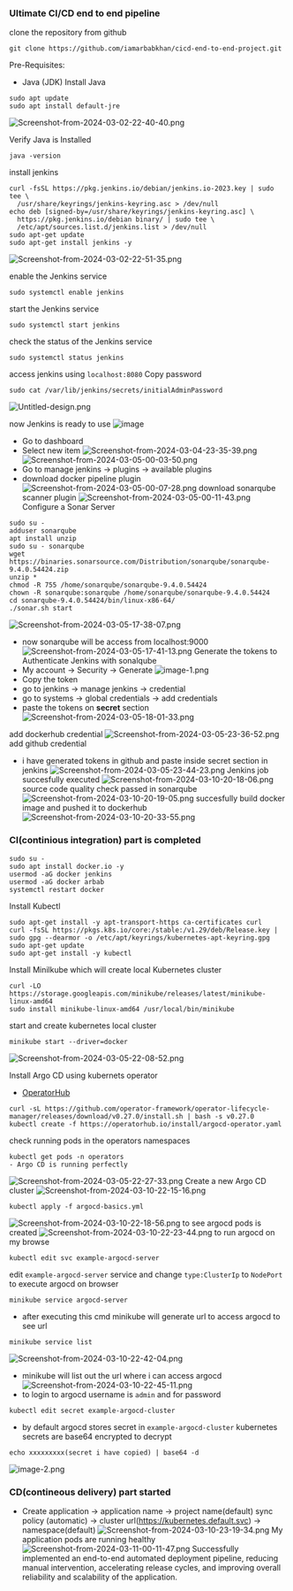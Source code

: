 
### Ultimate CI/CD end to end pipeline
clone the repository from github
```
git clone https://github.com/iamarbabkhan/cicd-end-to-end-project.git
```
Pre-Requisites:
- Java (JDK)
Install Java

```
sudo apt update
sudo apt install default-jre
```
![Screenshot-from-2024-03-02-22-40-40.png](https://i.postimg.cc/jS3NT0Z8/Screenshot-from-2024-03-02-22-40-40.png)

Verify Java is Installed
```
java -version
```
install jenkins
```
curl -fsSL https://pkg.jenkins.io/debian/jenkins.io-2023.key | sudo tee \
  /usr/share/keyrings/jenkins-keyring.asc > /dev/null
echo deb [signed-by=/usr/share/keyrings/jenkins-keyring.asc] \
  https://pkg.jenkins.io/debian binary/ | sudo tee \
  /etc/apt/sources.list.d/jenkins.list > /dev/null
sudo apt-get update
sudo apt-get install jenkins -y
```
![Screenshot-from-2024-03-02-22-51-35.png](https://i.postimg.cc/jq6xppXy/Screenshot-from-2024-03-02-22-51-35.png)

enable the Jenkins service
```
sudo systemctl enable jenkins
```
start the Jenkins service
```
sudo systemctl start jenkins
```
check the status of the Jenkins service
```
sudo systemctl status jenkins
```
access jenkins using `localhost:8080`
Copy password
```
sudo cat /var/lib/jenkins/secrets/initialAdminPassword
```
![Untitled-design.png](https://i.postimg.cc/d13r0gR0/Untitled-design.png)

now Jenkins is ready to use
![image](https://i.postimg.cc/RZXvdtg9/image.png)
- Go to dashboard
- Select new item
![Screenshot-from-2024-03-04-23-35-39.png](https://i.postimg.cc/W4PT2PXW/Screenshot-from-2024-03-04-23-35-39.png)
![Screenshot-from-2024-03-05-00-03-50.png](https://i.postimg.cc/pLBqdwvV/Screenshot-from-2024-03-05-00-03-50.png)
- Go to manage jenkins -> plugins -> available plugins
- download docker pipeline plugin
![Screenshot-from-2024-03-05-00-07-28.png](https://i.postimg.cc/43D52sb5/Screenshot-from-2024-03-05-00-07-28.png)
download sonarqube scanner plugin
![Screenshot-from-2024-03-05-00-11-43.png](https://i.postimg.cc/1tc970N3/Screenshot-from-2024-03-05-00-11-43.png)
Configure a Sonar Server
```
sudo su -
adduser sonarqube
apt install unzip
sudo su - sonarqube
wget https://binaries.sonarsource.com/Distribution/sonarqube/sonarqube-9.4.0.54424.zip
unzip *
chmod -R 755 /home/sonarqube/sonarqube-9.4.0.54424
chown -R sonarqube:sonarqube /home/sonarqube/sonarqube-9.4.0.54424
cd sonarqube-9.4.0.54424/bin/linux-x86-64/
./sonar.sh start
```
![Screenshot-from-2024-03-05-17-38-07.png](https://i.postimg.cc/5NRc0Kvv/Screenshot-from-2024-03-05-17-38-07.png)
- now sonarqube will be access from localhost:9000
![Screenshot-from-2024-03-05-17-41-13.png](https://i.postimg.cc/QCw5zr9h/Screenshot-from-2024-03-05-17-41-13.png)
Generate the tokens to Authenticate Jenkins with sonalqube
- My account -> Security -> Generate
![image-1.png](https://i.postimg.cc/FR4887ks/image-1.png)
- Copy the token
- go to jenkins -> manage jenkins -> credential
- go to systems -> global credentials -> add credentials
- paste the tokens on **secret** section
![Screenshot-from-2024-03-05-18-01-33.png](https://i.postimg.cc/QCM10Zsx/Screenshot-from-2024-03-05-18-01-33.png)

add dockerhub credential
![Screenshot-from-2024-03-05-23-36-52.png](https://i.postimg.cc/856XF7J6/Screenshot-from-2024-03-05-23-36-52.png)
add github credential
- i have generated tokens in github and paste inside secret section in jenkins
![Screenshot-from-2024-03-05-23-44-23.png](https://i.postimg.cc/76q3Mbbc/Screenshot-from-2024-03-05-23-44-23.png)
Jenkins job succesfully executed
![Screenshot-from-2024-03-10-20-18-06.png](https://i.postimg.cc/mrhrxfzK/Screenshot-from-2024-03-10-20-18-06.png)
source code quality check passed in sonarqube
![Screenshot-from-2024-03-10-20-19-05.png](https://i.postimg.cc/xCTc1J4p/Screenshot-from-2024-03-10-20-19-05.png)
succesfully build docker image and pushed it to dockerhub
![Screenshot-from-2024-03-10-20-33-55.png](https://i.postimg.cc/pTQF1Mnz/Screenshot-from-2024-03-10-20-33-55.png)
### CI(continious integration) part is completed
```
sudo su -
sudo apt install docker.io -y
usermod -aG docker jenkins
usermod -aG docker arbab
systemctl restart docker
```
Install Kubectl
```
sudo apt-get install -y apt-transport-https ca-certificates curl
curl -fsSL https://pkgs.k8s.io/core:/stable:/v1.29/deb/Release.key | sudo gpg --dearmor -o /etc/apt/keyrings/kubernetes-apt-keyring.gpg
sudo apt-get update
sudo apt-get install -y kubectl
```
Install Minilkube which will create local Kubernetes cluster
```
curl -LO https://storage.googleapis.com/minikube/releases/latest/minikube-linux-amd64
sudo install minikube-linux-amd64 /usr/local/bin/minikube
```
start and create kubernetes local cluster

```
minikube start --driver=docker
```
![Screenshot-from-2024-03-05-22-08-52.png](https://i.postimg.cc/bvySknB2/Screenshot-from-2024-03-05-22-08-52.png)

Install Argo CD using kubernets operator
- [OperatorHub](https://operatorhub.io/operator/argocd-operator)
```
curl -sL https://github.com/operator-framework/operator-lifecycle-manager/releases/download/v0.27.0/install.sh | bash -s v0.27.0
kubectl create -f https://operatorhub.io/install/argocd-operator.yaml
```
check running pods in the operators namespaces
```
kubectl get pods -n operators
- Argo CD is running perfectly
```
![Screenshot-from-2024-03-05-22-27-33.png](https://i.postimg.cc/MTDqQWT6/Screenshot-from-2024-03-05-22-27-33.png)
Create a new Argo CD cluster
![Screenshot-from-2024-03-10-22-15-16.png](https://i.postimg.cc/gjQj6KJ0/Screenshot-from-2024-03-10-22-15-16.png)
```
kubectl apply -f argocd-basics.yml
```
![Screenshot-from-2024-03-10-22-18-56.png](https://i.postimg.cc/gJBT9g44/Screenshot-from-2024-03-10-22-18-56.png)
to see argocd pods is created
![Screenshot-from-2024-03-10-22-23-44.png](https://i.postimg.cc/T3L7mjdW/Screenshot-from-2024-03-10-22-23-44.png)
to run argocd on my browse
```
kubectl edit svc example-argocd-server
```
edit `example-argocd-server` service and change `type:ClusterIp` to `NodePort`
to execute argocd on browser 
```
minikube service argocd-server
```
- after executing this cmd minikube will generate url to access argocd
to see url
```
minikube service list
```
![Screenshot-from-2024-03-10-22-42-04.png](https://i.postimg.cc/rp7WRbVv/Screenshot-from-2024-03-10-22-42-04.png)
- minikube will list out the url where i can access argocd
![Screenshot-from-2024-03-10-22-45-11.png](https://i.postimg.cc/V6xkRQ2c/Screenshot-from-2024-03-10-22-45-11.png)
- to login to argocd username is `admin` and for password
```
kubectl edit secret example-argocd-cluster
```

- by default argocd stores secret in `example-argocd-cluster`
kubernetes secrets are base64 encrypted to decrypt
```
echo xxxxxxxxx(secret i have copied) | base64 -d
```
![image-2.png](https://i.postimg.cc/s2qBpRzq/image-2.png)
### CD(contineous delivery) part started
- Create application -> application name -> project name(default) sync policy (automatic) -> cluster url(https://kubernetes.default.svc) -> namespace(default)
![Screenshot-from-2024-03-10-23-19-34.png](https://i.postimg.cc/WzPytccG/Screenshot-from-2024-03-10-23-19-34.png)
My application pods are running healthy
![Screenshot-from-2024-03-11-00-11-47.png](https://i.postimg.cc/V5QvvRYr/Screenshot-from-2024-03-11-00-11-47.png)
Successfully implemented an end-to-end automated deployment pipeline, reducing manual intervention, accelerating release cycles, and improving overall reliability and scalability of the application. 
